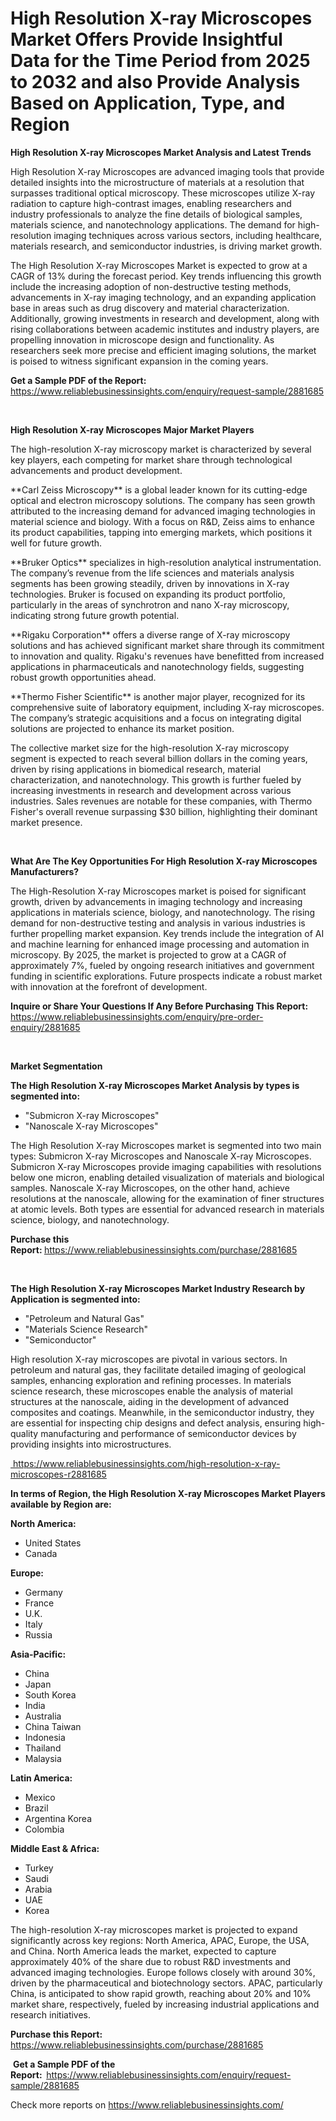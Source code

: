 <p><h1>High Resolution X-ray Microscopes Market Offers Provide Insightful Data for the Time Period from 2025 to 2032 and also Provide Analysis Based on Application, Type, and Region</h1></p><p><strong>High Resolution X-ray Microscopes Market Analysis and Latest Trends</strong></p>
<p><p>High Resolution X-ray Microscopes are advanced imaging tools that provide detailed insights into the microstructure of materials at a resolution that surpasses traditional optical microscopy. These microscopes utilize X-ray radiation to capture high-contrast images, enabling researchers and industry professionals to analyze the fine details of biological samples, materials science, and nanotechnology applications. The demand for high-resolution imaging techniques across various sectors, including healthcare, materials research, and semiconductor industries, is driving market growth.</p><p>The High Resolution X-ray Microscopes Market is expected to grow at a CAGR of 13% during the forecast period. Key trends influencing this growth include the increasing adoption of non-destructive testing methods, advancements in X-ray imaging technology, and an expanding application base in areas such as drug discovery and material characterization. Additionally, growing investments in research and development, along with rising collaborations between academic institutes and industry players, are propelling innovation in microscope design and functionality. As researchers seek more precise and efficient imaging solutions, the market is poised to witness significant expansion in the coming years.</p></p>
<p><strong>Get a Sample PDF of the Report:&nbsp;</strong> <a href="https://www.reliablebusinessinsights.com/enquiry/request-sample/2881685?utm_campaign=2274&utm_medium=2&utm_source=Github&utm_content=ia&utm_term=12032025&utm_id=high-resolution-x-ray-microscopes">https://www.reliablebusinessinsights.com/enquiry/request-sample/2881685</a></p>
<p>&nbsp;</p>
<p><strong>High Resolution X-ray Microscopes Major Market Players</strong></p>
<p><p>The high-resolution X-ray microscopy market is characterized by several key players, each competing for market share through technological advancements and product development.</p><p>**Carl Zeiss Microscopy** is a global leader known for its cutting-edge optical and electron microscopy solutions. The company has seen growth attributed to the increasing demand for advanced imaging technologies in material science and biology. With a focus on R&D, Zeiss aims to enhance its product capabilities, tapping into emerging markets, which positions it well for future growth.</p><p>**Bruker Optics** specializes in high-resolution analytical instrumentation. The company’s revenue from the life sciences and materials analysis segments has been growing steadily, driven by innovations in X-ray technologies. Bruker is focused on expanding its product portfolio, particularly in the areas of synchrotron and nano X-ray microscopy, indicating strong future growth potential.</p><p>**Rigaku Corporation** offers a diverse range of X-ray microscopy solutions and has achieved significant market share through its commitment to innovation and quality. Rigaku's revenues have benefitted from increased applications in pharmaceuticals and nanotechnology fields, suggesting robust growth opportunities ahead.</p><p>**Thermo Fisher Scientific** is another major player, recognized for its comprehensive suite of laboratory equipment, including X-ray microscopes. The company’s strategic acquisitions and a focus on integrating digital solutions are projected to enhance its market position.</p><p>The collective market size for the high-resolution X-ray microscopy segment is expected to reach several billion dollars in the coming years, driven by rising applications in biomedical research, material characterization, and nanotechnology. This growth is further fueled by increasing investments in research and development across various industries. Sales revenues are notable for these companies, with Thermo Fisher's overall revenue surpassing $30 billion, highlighting their dominant market presence.</p></p>
<p>&nbsp;</p>
<p><strong>What Are The Key Opportunities For High Resolution X-ray Microscopes Manufacturers?</strong></p>
<p><p>The High-Resolution X-ray Microscopes market is poised for significant growth, driven by advancements in imaging technology and increasing applications in materials science, biology, and nanotechnology. The rising demand for non-destructive testing and analysis in various industries is further propelling market expansion. Key trends include the integration of AI and machine learning for enhanced image processing and automation in microscopy. By 2025, the market is projected to grow at a CAGR of approximately 7%, fueled by ongoing research initiatives and government funding in scientific explorations. Future prospects indicate a robust market with innovation at the forefront of development.</p></p>
<p><strong>Inquire or Share Your Questions If Any Before Purchasing This Report:</strong> <a href="https://www.reliablebusinessinsights.com/enquiry/pre-order-enquiry/2881685?utm_campaign=2274&utm_medium=2&utm_source=Github&utm_content=ia&utm_term=12032025&utm_id=high-resolution-x-ray-microscopes">https://www.reliablebusinessinsights.com/enquiry/pre-order-enquiry/2881685</a></p>
<p>&nbsp;</p>
<p><strong>Market Segmentation</strong></p>
<p><strong>The High Resolution X-ray Microscopes Market Analysis by types is segmented into:</strong></p>
<p><ul><li>"Submicron X-ray Microscopes"</li><li>"Nanoscale X-ray Microscopes"</li></ul></p>
<p><p>The High Resolution X-ray Microscopes market is segmented into two main types: Submicron X-ray Microscopes and Nanoscale X-ray Microscopes. Submicron X-ray Microscopes provide imaging capabilities with resolutions below one micron, enabling detailed visualization of materials and biological samples. Nanoscale X-ray Microscopes, on the other hand, achieve resolutions at the nanoscale, allowing for the examination of finer structures at atomic levels. Both types are essential for advanced research in materials science, biology, and nanotechnology.</p></p>
<p><strong>Purchase this Report:&nbsp;</strong><a href="https://www.reliablebusinessinsights.com/purchase/2881685?utm_campaign=2274&utm_medium=2&utm_source=Github&utm_content=ia&utm_term=12032025&utm_id=high-resolution-x-ray-microscopes">https://www.reliablebusinessinsights.com/purchase/2881685</a></p>
<p>&nbsp;</p>
<p><strong>The High Resolution X-ray Microscopes Market Industry Research by Application is segmented into:</strong></p>
<p><ul><li>"Petroleum and Natural Gas"</li><li>"Materials Science Research"</li><li>"Semiconductor"</li></ul></p>
<p><p>High resolution X-ray microscopes are pivotal in various sectors. In petroleum and natural gas, they facilitate detailed imaging of geological samples, enhancing exploration and refining processes. In materials science research, these microscopes enable the analysis of material structures at the nanoscale, aiding in the development of advanced composites and coatings. Meanwhile, in the semiconductor industry, they are essential for inspecting chip designs and defect analysis, ensuring high-quality manufacturing and performance of semiconductor devices by providing insights into microstructures.</p></p>
<p><a href="https://www.reliablebusinessinsights.com/high-resolution-x-ray-microscopes-r2881685?utm_campaign=2274&utm_medium=2&utm_source=Github&utm_content=ia&utm_term=12032025&utm_id=high-resolution-x-ray-microscopes">&nbsp;https://www.reliablebusinessinsights.com/high-resolution-x-ray-microscopes-r2881685</a></p>
<p><strong>In terms of Region, the High Resolution X-ray Microscopes Market Players available by Region are:</strong></p>
<p>
    <p> <strong> North America: </strong>
        <ul>
            <li>United States</li>
            <li>Canada</li>
        </ul>
        </p> 
    <p> <strong> Europe: </strong>
        <ul>
            <li>Germany</li>
            <li>France</li>
            <li>U.K.</li>
            <li>Italy</li>
            <li>Russia</li>
        </ul>
        </p> 
    <p> <strong> Asia-Pacific: </strong>
        <ul>
            <li>China</li>
            <li>Japan</li>
            <li>South Korea</li>
            <li>India</li>
            <li>Australia</li>
            <li>China Taiwan</li>
            <li>Indonesia</li>
            <li>Thailand</li>
            <li>Malaysia</li>
        </ul>
        </p> 
    <p> <strong> Latin America: </strong>
        <ul>
            <li>Mexico</li>
            <li>Brazil</li>
            <li>Argentina Korea</li>
            <li>Colombia</li>
        </ul>
        </p> 
    <p> <strong> Middle East & Africa: </strong>
        <ul>
            <li>Turkey</li>
            <li>Saudi</li>
            <li>Arabia</li>
            <li>UAE</li>
            <li>Korea</li>
        </ul>
    </p>
    </p>
<p><p>The high-resolution X-ray microscopes market is projected to expand significantly across key regions: North America, APAC, Europe, the USA, and China. North America leads the market, expected to capture approximately 40% of the share due to robust R&D investments and advanced imaging technologies. Europe follows closely with around 30%, driven by the pharmaceutical and biotechnology sectors. APAC, particularly China, is anticipated to show rapid growth, reaching about 20% and 10% market share, respectively, fueled by increasing industrial applications and research initiatives.</p></p>
<p><strong>Purchase this Report: </strong><a href="https://www.reliablebusinessinsights.com/purchase/2881685?utm_campaign=2274&utm_medium=2&utm_source=Github&utm_content=ia&utm_term=12032025&utm_id=high-resolution-x-ray-microscopes">https://www.reliablebusinessinsights.com/purchase/2881685</a></p>
<p>&nbsp;<strong>Get a Sample PDF of the Report:&nbsp;&nbsp;</strong><a href="https://www.reliablebusinessinsights.com/enquiry/request-sample/2881685?utm_campaign=2274&utm_medium=2&utm_source=Github&utm_content=ia&utm_term=12032025&utm_id=high-resolution-x-ray-microscopes">https://www.reliablebusinessinsights.com/enquiry/request-sample/2881685</a></p>
<p><strong></strong></p>
<p>Check more reports on <a href="https://www.reliablebusinessinsights.com/?utm_campaign=2274&utm_medium=2&utm_source=Github&utm_content=ia&utm_term=12032025&utm_id=high-resolution-x-ray-microscopes">https://www.reliablebusinessinsights.com/</a></p>